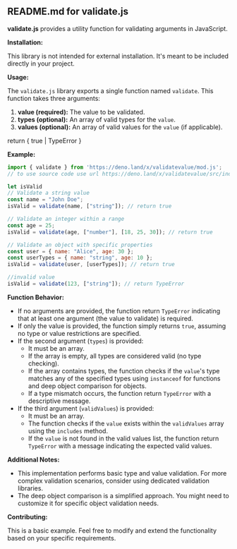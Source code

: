 ## README.md for validate.js

**validate.js** provides a utility function for validating arguments in JavaScript.

**Installation:**

This library is not intended for external installation. It's meant to be included directly in your project.

**Usage:**

The `validate.js` library exports a single function named `validate`.  This function takes three arguments:

1. **value (required):** The value to be validated.
2. **types (optional):** An array of valid types for the `value`.
3. **values (optional):** An array of valid values for the `value` (if applicable).

return { true | TypeError }

**Example:**

```javascript
import { validate } from 'https://deno.land/x/validatevalue/mod.js';
// to use source code use url https://deno.land/x/validatevalue/src/index.js

let isValid
// Validate a string value
const name = "John Doe";
isValid = validate(name, ["string"]); // return true

// Validate an integer within a range
const age = 25;
isValid = validate(age, ["number"], [18, 25, 30]); // return true

// Validate an object with specific properties
const user = { name: "Alice", age: 30 };
const userTypes = { name: "string", age: 10 };
isValid = validate(user, [userTypes]); // return true

//invalid value
isValid = validate(123, ["string"]); // return TypeError
```

**Function Behavior:**

- If no arguments are provided, the function return `TypeError` indicating that at least one argument (the value to validate) is required.
- If only the value is provided, the function simply returns `true`, assuming no type or value restrictions are specified.
- If the second argument (`types`) is provided:
    - It must be an array.
    - If the array is empty, all types are considered valid (no type checking).
    - If the array contains types, the function checks if the `value`'s type matches any of the specified types using `instanceof` for functions and deep object comparison for objects.
    - If a type mismatch occurs, the function return `TypeError` with a descriptive message.
- If the third argument (`validValues`) is provided:
    - It must be an array.
    - The function checks if the `value` exists within the `validValues` array using the `includes` method.
    - If the `value` is not found in the valid values list, the function return `TypeError` with a message indicating the expected valid values.

**Additional Notes:**

- This implementation performs basic type and value validation. For more complex validation scenarios, consider using dedicated validation libraries.
- The deep object comparison is a simplified approach. You might need to customize it for specific object validation needs.

**Contributing:**

This is a basic example. Feel free to modify and extend the functionality based on your specific requirements.
